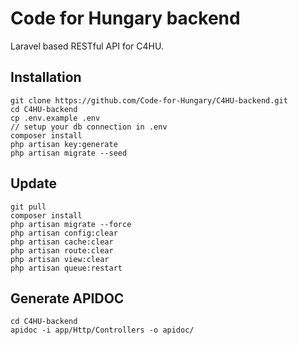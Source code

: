 # Code for Hungary backend

Laravel based RESTful API for C4HU.

## Installation

```
git clone https://github.com/Code-for-Hungary/C4HU-backend.git
cd C4HU-backend
cp .env.example .env
// setup your db connection in .env
composer install
php artisan key:generate
php artisan migrate --seed
```

## Update
```
git pull
composer install
php artisan migrate --force
php artisan config:clear
php artisan cache:clear
php artisan route:clear
php artisan view:clear
php artisan queue:restart
```

## Generate APIDOC
```
cd C4HU-backend
apidoc -i app/Http/Controllers -o apidoc/
```
